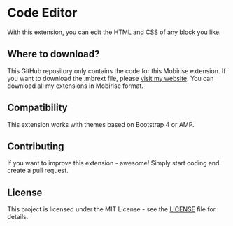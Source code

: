 # Code Editor
With this extension, you can edit the HTML and CSS of any block you like.

## Where to download?
This GitHub repository only contains the code for this Mobirise extension. If you want to download the .mbrext file, please [visit my website](https://witsec.nl). You can download all my extensions in Mobirise format.

## Compatibility
This extension works with themes based on Bootstrap 4 or AMP.

## Contributing
If you want to improve this extension - awesome! Simply start coding and create a pull request.

## License
This project is licensed under the MIT License - see the [LICENSE](LICENSE) file for details.